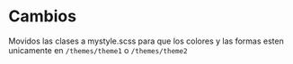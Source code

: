 # Cambios

Movidos las clases a mystyle.scss para que los colores y las formas esten unicamente en `/themes/theme1` o `/themes/theme2`
